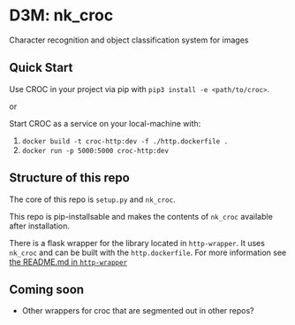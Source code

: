 # D3M: nk_croc
Character recognition and object classification system for images

## Quick Start

Use CROC in your project via pip with `pip3 install -e <path/to/croc>`.

or

Start CROC as a service on your local-machine with:

1) `docker build -t croc-http:dev -f ./http.dockerfile .`
2) `docker run -p 5000:5000 croc-http:dev`

## Structure of this repo

The core of this repo is `setup.py` and `nk_croc`. 

This repo is pip-installsable and makes the contents of `nk_croc` available after installation.

There is a flask wrapper for the library located in `http-wrapper`. It uses `nk_croc` and can be built with the `http.dockerfile`. For more information see [the README.md in `http-wrapper`](./http-wrapper/README.md)

## Coming soon

- Other wrappers for croc that are segmented out in other repos?
